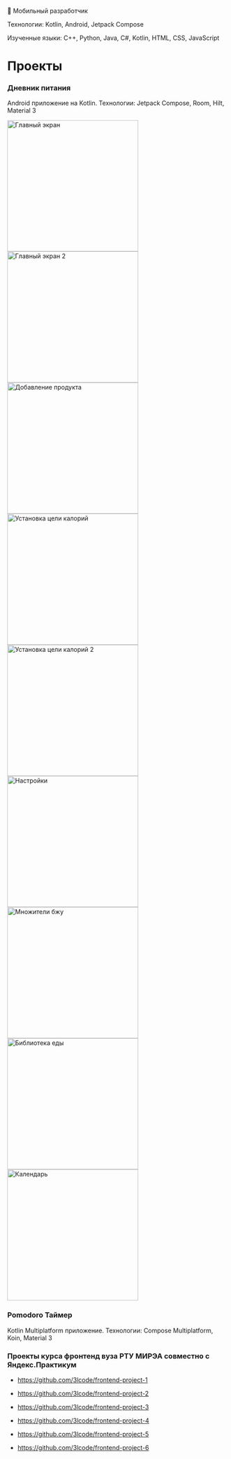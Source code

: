📱 Мобильный разработчик 

Технологии: Kotlin, Android, Jetpack Compose

Изученные языки: C++, Python, Java, C#, Kotlin, HTML, CSS, JavaScript

# Проекты

### Дневник питания

Android приложение на Kotlin. Технологии: Jetpack Compose, Room, Hilt, Material 3

<p >
  <img src="images/главный экран.jpg" alt="Главный экран" width="300"/>
  <img src="images/главный экран 2.jpg" alt="Главный экран 2" width="300"/>
  <img src="images/добавление продукта.jpg" alt="Добавление продукта" width="300"/>
  <img src="images/установка цели калорий.jpg" alt="Установка цели калорий" width="300"/>
  <img src="images/установка цели калорий 2.jpg" alt="Установка цели калорий 2" width="300"/>
  <img src="images/настройки.jpg" alt="Настройки" width="300"/>
  <img src="images/множители бжу.jpg" alt="Множители бжу" width="300"/>
  <img src="images/библиотека еды.jpg" alt="Библиотека еды" width="300"/>
  <img src="images/календарь.jpg" alt="Календарь" width="300"/>
</p>

### Pomodoro Таймер

Kotlin Multiplatform приложение. Технологии: Compose Multiplatform, Koin, Material 3

### Проекты курса фронтенд вуза РТУ МИРЭА совместно с Яндекс.Практикум

- https://github.com/3lcode/frontend-project-1

- https://github.com/3lcode/frontend-project-2

- https://github.com/3lcode/frontend-project-3

- https://github.com/3lcode/frontend-project-4

- https://github.com/3lcode/frontend-project-5

- https://github.com/3lcode/frontend-project-6
